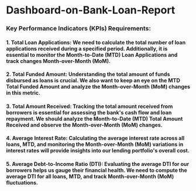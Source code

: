 # Dashboard-on-Bank-Loan-Report

### Key Performance Indicators (KPIs) Requirements:

#### 1. Total Loan Applications: We need to calculate the total number of loan applications received during a specified period. Additionally, it is essential to monitor the Month-to-Date (MTD) Loan Applications and track changes Month-over-Month (MoM).

#### 2. Total Funded Amount: Understanding the total amount of funds disbursed as loans is crucial. We also want to keep an eye on the MTD Total Funded Amount and analyze the Month-over-Month (MoM) changes in this metric.

#### 3. Total Amount Received: Tracking the total amount received from borrowers is essential for assessing the bank's cash flow and loan repayment. We should analyze the Month-to-Date (MTD) Total Amount Received and observe the Month-over-Month (MoM) changes.

#### 4. Average Interest Rate: Calculating the average interest rate across all loans, MTD, and monitoring the Month-over-Month (MoM) variations in interest rates will provide insights into our lending portfolio's overall cost.

#### 5. Average Debt-to-Income Ratio (DTI): Evaluating the average DTI for our borrowers helps us gauge their financial health. We need to compute the average DTI for all loans, MTD, and track Month-over-Month (MoM) fluctuations.
